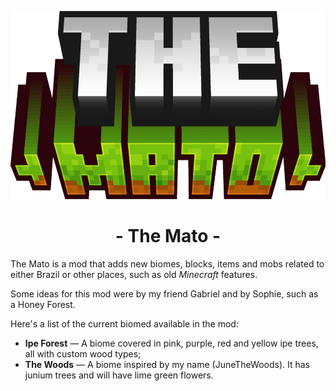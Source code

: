 ![The Mato Logo](src/main/resources/themato.png)

# <center> - The Mato - </center>

The Mato is a mod that adds new biomes, blocks, items and mobs related to either Brazil or other places, such as old *Minecraft* features.

Some ideas for this mod were by my friend Gabriel and by Sophie, such as a Honey Forest.

Here's a list of the current biomed available in the mod:
- **Ipe Forest** — A biome covered in pink, purple, red and yellow ipe trees, all with custom wood types;
- **The Woods** — A biome inspired by my name (JuneTheWoods). It has junium trees and will have lime green flowers.
